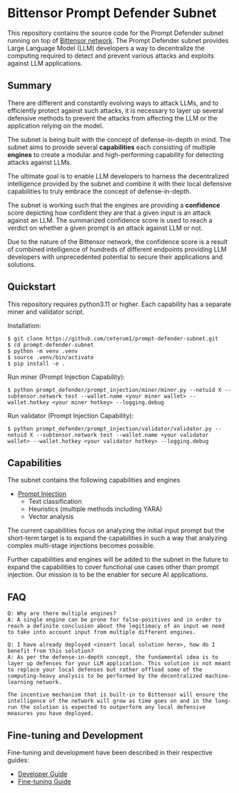 # Bittensor Prompt Defender Subnet
This repository contains the source code for the Prompt Defender subnet running on top of [Bittensor network](https://github.com/opentensor/bittensor). The Prompt Defender subnet provides Large Language Model (LLM) developers a way to decentralize the computing required to detect and prevent various attacks and exploits against LLM applications. 

## Summary
There are different and constantly evolving ways to attack LLMs, and to efficiently protect against such attacks, it is necessary to layer up several defensive methods to prevent the attacks from affecting the LLM or the application relying on the model.

The subnet is being built with the concept of defense-in-depth in mind. The subnet aims to provide several **capabilities** each consisting of multiple **engines** to create a modular and high-performing capability for detecting attacks against LLMs. 

The ultimate goal is to enable LLM developers to harness the decentralized intelligence provided by the subnet and combine it with their local defensive capabilities to truly embrace the concept of defense-in-depth.

The subnet is working such that the engines are providing a **confidence** score depicting how confident they are that a given input is an attack against an LLM. The summarized confidence score is used to reach a verdict on whether a given prompt is an attack against LLM or not. 

Due to the nature of the Bittensor network, the confidence score is a result of combined intelligence of hundreds of different endpoints providing LLM developers with unprecedented potential to secure their applications and solutions.

## Quickstart

This repository requires python3.11 or higher. Each capability has a separate miner and validator script.

Installation:
```
$ git clone https://github.com/ceterum1/prompt-defender-subnet.git
$ cd prompt-defender-subnet
$ python -m venv .venv
$ source .venv/bin/activate
$ pip install -e .
```

Run miner (Prompt Injection Capability):
```
$ python prompt_defender/prompt_injection/miner/miner.py --netuid X --subtensor.network test --wallet.name <your miner wallet> --wallet.hotkey <your miner hotkey> --logging.debug
```

Run validator (Prompt Injection Capability):
```
$ python prompt_defender/prompt_injection/validator/validator.py --netuid X --subtensor.network test --wallet.name <your validator wallet> --wallet.hotkey <your validator hotkey> --logging.debug
```
## Capabilities
The subnet contains the following capabilities and engines
- [Prompt Injection](https://llmtop10.com/llm01/)
    - Text classification
    - Heuristics (multiple methods including YARA)
    - Vector analysis

The current capabilities focus on analyzing the initial input prompt but the short-term target is to expand the capabilities in such a way that analyzing complex multi-stage injections becomes possible.

Further capabilities and engines will be added to the subnet in the future to expand the capabilities to cover functional use cases other than prompt injection. Our mission is to be the enabler for secure AI applications.

## FAQ
```
Q: Why are there multiple engines?
A: A single engine can be prone for false-positives and in order to reach a definite conclusion about the legitimacy of an input we need to take into account input from multiple different engines. 

Q: I have already deployed <insert local solution here>, how do I benefit from this solution?
A: As per the defense-in-depth concept, the fundamental idea is to layer up defenses for your LLM application. This solution is not meant to replace your local defenses but rather offload some of the computing-heavy analysis to be performed by the decentralized machine-learning network. 

The incentive mechanism that is built-in to Bittensor will ensure the intelligence of the network will grow as time goes on and in the long-run the solution is expected to outperform any local defensive measures you have deployed.
```

## Fine-tuning and Development
Fine-tuning and development have been described in their respective guides:
- [Developer Guide](./docs/developer-guide.md)
- [Fine-tuning Guide](./docs/fine-tuning-guide.md)

